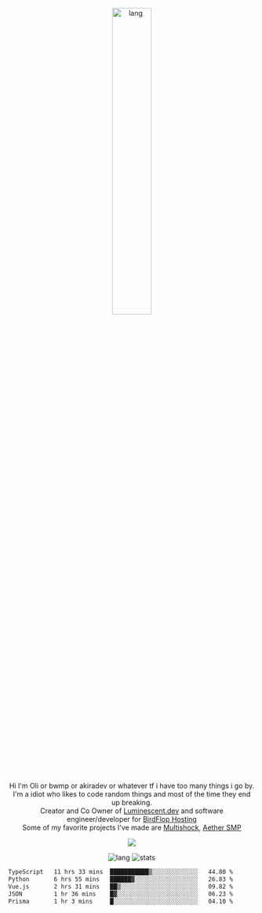 <p align="center">
 <a href="https://luminescent.dev">
  <img width="40%" alt="lang" src="https://github.com/bwmp/bwmp/blob/main/l_10.png?raw=true" />
 </a>
</p>

<p align="center">
 Hi I'm Oli or bwmp or akiradev or whatever tf i have too many things i go by.<br>
 I'm a idiot who likes to code random things and most of the time they end up breaking.<br>
 Creator and Co Owner of <a href="https://luminescent.dev">Luminescent.dev</a> and software engineer/developer for <a href="https://www.birdflop.com">BirdFlop Hosting</a><br>
 Some of my favorite projects I've made are <a href="https://github.com/PiShock-Inc/MultiShock">Multishock</a>, <a href="https://www.aethersmp.com">Aether SMP</a>
</p>

<p align="center">
  <a href="https://discord.com/users/798738506859282482"><img align="center" src="https://lanyard-profile-readme.vercel.app/api/798738506859282482?bg=433e4f&borderRadius=10px&showDisplayName=true&idleMessage=Probably%20sleeping"/></a>
</p>

<p align="center">
 <img alt="lang" src="https://github-readme-stats.vercel.app/api/top-langs/?username=bwmp&layout=compact&hide_border=true&langs_count=10&theme=transparent&custom_title=Languages" />
 <img alt="stats" src="https://github-readme-stats.vercel.app/api?username=bwmp&show_icons=true&hide_border=true&count_private=true&theme=transparent&custom_title=Statistics">
</p>
<p align="center">
 <!--START_SECTION:waka-->

```txt
TypeScript   11 hrs 33 mins  ███████████▒░░░░░░░░░░░░░   44.80 %
Python       6 hrs 55 mins   ██████▓░░░░░░░░░░░░░░░░░░   26.83 %
Vue.js       2 hrs 31 mins   ██▒░░░░░░░░░░░░░░░░░░░░░░   09.82 %
JSON         1 hr 36 mins    █▓░░░░░░░░░░░░░░░░░░░░░░░   06.23 %
Prisma       1 hr 3 mins     █░░░░░░░░░░░░░░░░░░░░░░░░   04.10 %
```

<!--END_SECTION:waka-->
</p>
